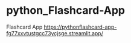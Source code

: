 # python_Flashcard-App
Flashcard App
https://pythonflashcard-app-fg77xxvtustgcc73ycjsge.streamlit.app/
